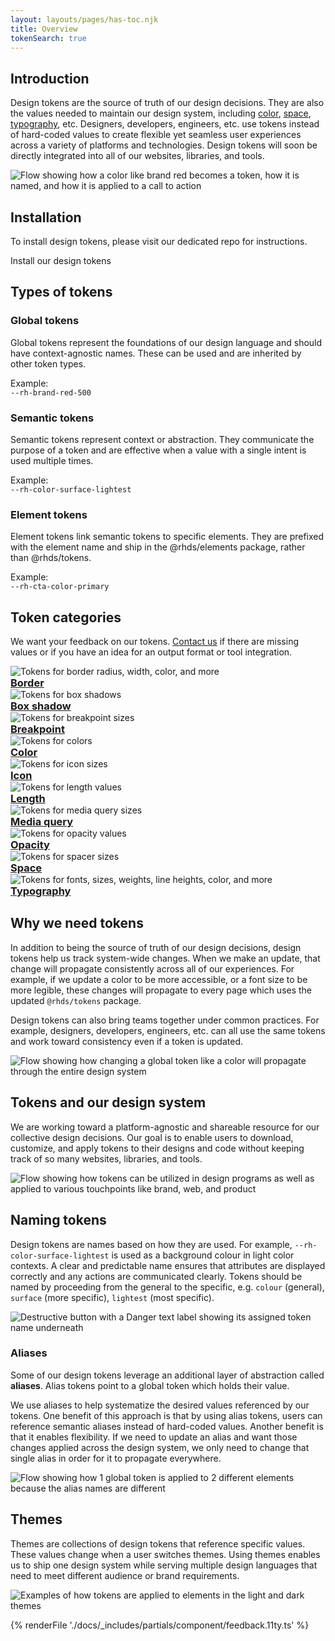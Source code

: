 ```yaml
---
layout: layouts/pages/has-toc.njk
title: Overview
tokenSearch: true
---
```


<link rel="stylesheet"
      href="/assets/packages/@rhds/elements/elements/rh-tile/rh-tile-lightdom.css"
      data-helmet>

<script type="module" data-helmet>
  import '@rhds/elements/rh-tile/rh-tile.js';
  import '@rhds/elements/rh-card/rh-card.js';
  import '@rhds/elements/rh-code-block/rh-code-block.js';
</script>

<style data-helmet>
  .page-overvie .container .grid {
    margin-block: var(--rh-space--2xl, 32px);
  }

  uxdot-example::part(container) {
    /*background: transparent;*/
  }

  rh-tile [slot="headline"] h3,
  rh-tile [slot="image"] {
     margin-block: 0 !important;
  }

  rh-card {
    height: auto;
  }
</style>

## Introduction

Design tokens are the source of truth of our design decisions. They are
also the values needed to maintain our design system, including
[color][color], [space][space], [typography][typography], etc. Designers,
developers, engineers, etc. use tokens instead of hard-coded values to create
flexible yet seamless user experiences across a variety of platforms and
technologies. Design tokens will soon be directly integrated into all of our
websites, libraries, and tools.

<uxdot-example color-palette="lightest" width-adjustment="807px">
  <img alt="Flow showing how a color like brand red becomes a token, how it is named, and how it is applied to a call to action"
       src="/tokens/images/design-tokens-intro.png">
</uxdot-example>

## Installation

To install design tokens, please visit our dedicated repo for instructions.

<rh-cta href="https://github.com/redhat-ux/red-hat-design-tokens">Install our design tokens</rh-cta>

## Types of tokens

<div id="token-types" class="grid xs-two-columns sm-three-columns">
  <rh-card>
    <h3 slot="header">Global tokens</h3>
    <p>Global tokens represent the foundations of our design language and should
    have context-agnostic names. These can be used and are inherited by other
    token types.</p>
    <p>Example:<br><code>--rh-brand-red-500</code></p>
  </rh-card>

  <rh-card>
    <h3 slot="header">Semantic tokens</h3>
    <p>Semantic tokens represent context or abstraction. They communicate the purpose
    of a token and are effective when a value with a single intent is used
    multiple times.</p>
    <p>Example:<br><code>--rh-color-surface-lightest</code></p>
  </rh-card>

  <rh-card>
    <h3 slot="header">Element tokens</h3>
    <p>Element tokens link semantic tokens to specific elements. They are
    prefixed with the element name and ship in the @rhds/elements package,
    rather than @rhds/tokens.</p>
    <p>Example:<br><code>--rh-cta-color-primary</code></p>
  </rh-card>
</div>

## Token categories

We want your feedback on our tokens. [Contact us][contact] if there are missing
values or if you have an idea for an output format or tool integration.

<nav class="grid xs-two-columns sm-three-columns">
  <rh-tile color-palette="lightest" compact bleed>
    <uxdot-example slot="image" no-border>
      <img alt="Tokens for border radius, width, color, and more"
           src="/tokens/images/design-tokens-category-border.png">
    </uxdot-example>
    <a slot="headline" href="border/"><h3>Border</h3></a>
  </rh-tile>
  <rh-tile color-palette="lightest" compact bleed>
    <uxdot-example slot="image" no-border>
      <img alt="Tokens for box shadows"
           src="/tokens/images/design-tokens-category-box-shadow.png">
    </uxdot-example>
    <a slot="headline" href="box-shadow/"><h3>Box shadow</h3></a>
  </rh-tile>
  <rh-tile color-palette="lightest" compact bleed>
    <uxdot-example slot="image" no-border>
      <img alt="Tokens for breakpoint sizes"
           src="/tokens/images/design-tokens-category-breakpoint.png">
    </uxdot-example>
    <a slot="headline" href="breakpoint/" slot="headline"><h3>Breakpoint</h3></a>
  </rh-tile>
  <rh-tile color-palette="lightest" compact bleed>
    <uxdot-example slot="image" no-border>
      <img alt="Tokens for colors"
           src="/tokens/images/design-tokens-category-color.png">
    </uxdot-example>
    <a slot="headline" href="color/"><h3>Color</h3></a>
  </rh-tile>
  <rh-tile color-palette="lightest" compact bleed>
    <uxdot-example slot="image" no-border>
      <img alt="Tokens for icon sizes"
           src="/tokens/images/design-tokens-category-icon.png">
    </uxdot-example>
    <a slot="headline" href="icon/"><h3>Icon</h3></a>
  </rh-tile>
  <rh-tile color-palette="lightest" compact bleed>
    <uxdot-example slot="image" no-border>
      <img alt="Tokens for length values"
           src="/tokens/images/design-tokens-category-length.png">
    </uxdot-example>
    <a slot="headline" href="length/"><h3>Length</h3></a>
  </rh-tile>
  <rh-tile color-palette="lightest" compact bleed>
    <uxdot-example slot="image" no-border>
      <img alt="Tokens for media query sizes"
           src="/tokens/images/design-tokens-category-media-query.png">
    </uxdot-example>
    <a slot="headline" href="media/"><h3>Media query</h3></a>
  </rh-tile>
  <rh-tile color-palette="lightest" compact bleed>
    <uxdot-example slot="image" no-border>
      <img alt="Tokens for opacity values"
           src="/tokens/images/design-tokens-category-opacity.png">
    </uxdot-example>
    <a slot="headline" href="opacity/"><h3>Opacity</h3></a>
  </rh-tile>
  <rh-tile color-palette="lightest" compact bleed>
    <uxdot-example slot="image" no-border>
      <img alt="Tokens for spacer sizes"
           src="/tokens/images/design-tokens-category-space.png">
    </uxdot-example>
    <a slot="headline" href="space/"><h3>Space</h3></a>
  </rh-tile>
  <rh-tile color-palette="lightest" compact bleed>
    <uxdot-example slot="image" no-border>
      <img alt="Tokens for fonts, sizes, weights, line heights, color, and more"
           src="/tokens/images/design-tokens-category-typography.png">
    </uxdot-example>
    <a slot="headline" href="font/"><h3>Typography</h3></a>
  </rh-tile>
</nav>

## Why we need tokens

In addition to being the source of truth of our design decisions, design tokens
help us track system-wide changes. When we make an update, that change will
propagate consistently across all of our experiences. For example, if we update
a color to be more accessible, or a font size to be more legible, these changes
will propagate to every page which uses the updated `@rhds/tokens` package.

Design tokens can also bring teams together under common practices. For example,
designers, developers, engineers, etc. can all use the same tokens and work
toward consistency even if a token is updated.

<uxdot-example width-adjustment="739px">
  <img alt="Flow showing how changing a global token like a color will propagate through the entire design system"
       src="/tokens/images/design-tokens-why-we-need-tokens.png">
</uxdot-example>

## Tokens and our design system

We are working toward a platform-agnostic and shareable resource for our
collective design decisions. Our goal is to enable users to download, customize,
and apply tokens to their designs and code without keeping track of so many
websites, libraries, and tools.

<uxdot-example width-adjustment="396px">
  <img alt="Flow showing how tokens can be utilized in design programs as well as applied to various touchpoints like brand, web, and product"
       src="/tokens/images/design-tokens-and-our-ds.png">
</uxdot-example>

## Naming tokens

Design tokens are names based on how they are used. For example,
`--rh-color-surface-lightest` is used as a background colour in light color
contexts. A clear and predictable name ensures that attributes are displayed
correctly and any actions are communicated clearly. Tokens should be named by
proceeding from the general to the specific, e.g. `colour` (general), `surface`
(more specific), `lightest` (most specific).

<uxdot-example width-adjustment="269px">
  <img alt="Destructive button with a Danger text label showing its assigned token name underneath"
       src="/tokens/images/design-tokens-naming.png">
</uxdot-example>

### Aliases

Some of our design tokens leverage an additional layer of abstraction called
**aliases**. Alias tokens point to a global token which holds their value.

We use aliases to help systematize the desired values referenced by our tokens.
One benefit of this approach is that by using alias tokens, users can reference
semantic aliases instead of hard-coded values. Another benefit is that it
enables flexibility. If we need to update an alias and want those changes
applied across the design system, we only need to change that single alias in
order for it to propagate everywhere.

<uxdot-example width-adjustment="602px">
  <img alt="Flow showing how 1 global token is applied to 2 different elements because the alias names are different"
       src="/tokens/images/design-tokens-aliases.png">
</uxdot-example>

## Themes

Themes are collections of design tokens that reference specific values. These
values change when a user switches themes. Using themes enables us to ship one
design system while serving multiple design languages that need to meet
different audience or brand requirements.

<uxdot-example width-adjustment="870px">
  <img alt="Examples of how tokens are applied to elements in the light and dark themes"
       src="/tokens/images/design-tokens-themes.png">
</uxdot-example>

[color]: /tokens/color/
[space]: /tokens/space/
[typography]: /tokens/typography/
[contact]: mailto:design-system@redhat.com

{% renderFile './docs/_includes/partials/component/feedback.11ty.ts' %}
